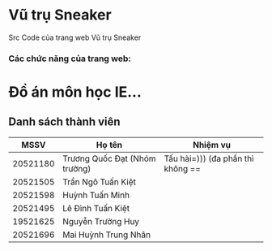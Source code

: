 # Vũ trụ Sneaker
Src Code của trang web Vũ trụ Sneaker
### Các chức năng của trang web:

# Đồ án môn học IE...
## Danh sách thành viên
| MSSV | Họ tên |Nhiệm vụ|
| --- | ----------- |--------------------|
| 20521180 | Trương Quốc Đạt (Nhóm trưởng) | Tấu hài=))) (đa phần thì không ==|
| 20521505 | Trần Ngô Tuấn Kiệt ||
| 20521598 | Huỳnh Tuấn Minh ||
| 20521495 | Lê Đình Tuấn Kiệt ||
| 19521625 | Nguyễn Trường Huy ||
| 20521696 | Mai Huỳnh Trung Nhân ||
